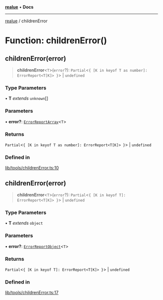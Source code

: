 [**realue**](../README.md) • **Docs**

***

[realue](../README.md) / childrenError

# Function: childrenError()

## childrenError(error)

> **childrenError**\<`T`\>(`error`?): `Partial`\<`{ [K in keyof T as number]: ErrorReport<T[K]> }`\> \| `undefined`

### Type Parameters

• **T** *extends* `unknown`[]

### Parameters

• **error?**: [`ErrorReportArray`](../type-aliases/ErrorReportArray.md)\<`T`\>

### Returns

`Partial`\<`{ [K in keyof T as number]: ErrorReport<T[K]> }`\> \| `undefined`

### Defined in

[lib/tools/childrenError.ts:10](https://github.com/nevoland/realue/blob/3ee19205f96a631a4bd1adc96c572cca62bfa0d1/lib/tools/childrenError.ts#L10)

## childrenError(error)

> **childrenError**\<`T`\>(`error`?): `Partial`\<`{ [K in keyof T]: ErrorReport<T[K]> }`\> \| `undefined`

### Type Parameters

• **T** *extends* `object`

### Parameters

• **error?**: [`ErrorReportObject`](../type-aliases/ErrorReportObject.md)\<`T`\>

### Returns

`Partial`\<`{ [K in keyof T]: ErrorReport<T[K]> }`\> \| `undefined`

### Defined in

[lib/tools/childrenError.ts:17](https://github.com/nevoland/realue/blob/3ee19205f96a631a4bd1adc96c572cca62bfa0d1/lib/tools/childrenError.ts#L17)
